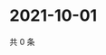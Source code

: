 # 2021-10-01

共 0 条

<!-- BEGIN -->
<!-- 最后更新时间 Fri Oct 01 2021 08:54:12 GMT+0800 (China Standard Time) -->

<!-- END -->
